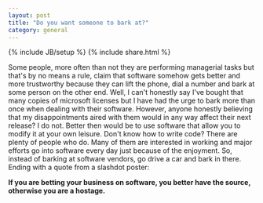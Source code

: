 ```yaml
---
layout: post
title: "Do you want someone to bark at?"
category: general
---
```

{% include JB/setup %}
{% include share.html %}

Some people, more often than not they are performing managerial tasks but that's by no means a rule, claim that software somehow gets better and more trustworthy because they can lift the phone, dial a number and bark at some person on the other end. Well, I can't honestly say I've bought that many copies of microsoft licenses but I have had the urge to bark more than once when dealing with their software. However, anyone honestly believing that my disappointments aired with them would in any way affect their next release? I do not. 
Better then would be to use software that allow you to modify it at your own leisure. Don't know how to write code? There are plenty of people who do. Many of them are interested in working and major efforts go into software every day just because of the enjoyment. 
So, instead of barking at software vendors, go drive a car and bark in there. 
Ending with a quote from a slashdot poster: 

**If you are betting your business on software, you better have the source, otherwise you are a hostage.**
